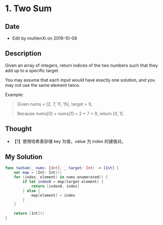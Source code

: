# 1. Two Sum

## Date

- Edit by muhlenXi on 2019-10-08

## Description

Given an array of integers, return indices of the two numbers such that they add up to a specific target.

You may assume that each input would have exactly one solution, and you may not use the same element twice.

Example:

> Given nums = [2, 7, 11, 15], target = 9,
>
>Because nums[0] + nums[1] = 2 + 7 = 9,
return [0, 1].

## Thought

- 【1】使用哈希表存储 key 为值，value 为 index 的键值对。

## My Solution

```swift
func twoSum(_ nums: [Int], _ target: Int) -> [Int] {
    var map = [Int: Int]()
    for (index, element) in nums.enumerated() {
        if let index0 = map[target-element] {
            return [index0, index]
        } else {
            map[element] = index
        }
    }
    
    return [Int]()
}
```